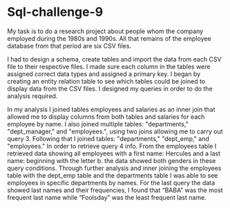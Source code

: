 # Sql-challenge-9

My task is to do a research project about people whom the company employed during the 1980s and 1990s. All that remains of the employee database from that period are six CSV files.

I had to design a schema, create tables and import the data from each CSV file to their respective files. I made sure each column in the tables were assigned correct data types and assigned a primary key. 
I began by creating an entity relation table to see which tables could be joined to display data from the CSV files. I designed my queries in order to do the analysis required. 

In my analysis I joined tables employees and salaries as an inner join that allowed me to display columns from both tables and salaries for each employee by name. 
I also joined multiple tables: "departments," "dept_manager," and "employees.",  using two joins allowing me to carry out query 3. 
Following that I joined tables: "departments," "dept_emp," and "employees." In order to retrieve query 4 info.
From the employees table I retrieved data showing all employees with a first name: Hercules and a last name: beginning with the letter b. the data showed both genders in these query conditions. 
Through further analysis and inner joining the employees table with the dept_emp table and the departments table I was able to see employees in specific departments by names. 
For the last query the data showed last names and their frequencies, I found that “BABA” was the most frequent last name while “Foolsday” was the least frequent last name. 
